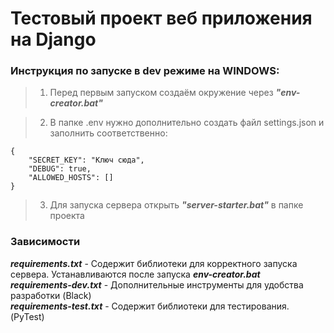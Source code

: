 # Тестовый проект веб приложения на Django
### Инструкция по запуске в dev режиме на WINDOWS:

> 1. Перед первым запуском создаём окружение через ***"env-creator.bat"***

> 2. В папке .env нужно дополнительно создать файл settings.json и заполнить соответственно:
```
{
    "SECRET_KEY": "Ключ сюда",
    "DEBUG": true,
    "ALLOWED_HOSTS": []
}
```

> 3. Для запуска сервера открыть ***"server-starter.bat"*** в папке проекта

### Зависимости

***requirements.txt*** - Содержит библиотеки для корректного запуска сервера. Устанавливаются после запуска ***env-creator.bat***  
***requirements-dev.txt*** - Дополнительные инструменты для удобства разработки (Black)  
***requirements-test.txt*** - Содержит библиотеки для тестирования. (PyTest)
